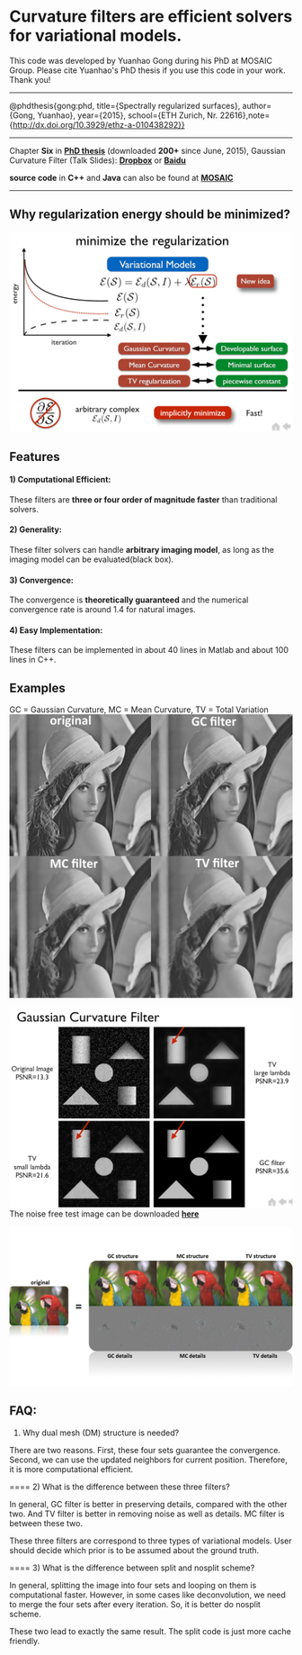 # Curvature filters are efficient solvers for variational models.
This code was developed by Yuanhao Gong during his PhD at MOSAIC Group. Please cite Yuanhao's PhD thesis if you use this code in your work. Thank you!
***
@phdthesis{gong:phd, title={Spectrally regularized surfaces}, author={Gong, Yuanhao}, year={2015}, school={ETH Zurich, Nr. 22616},note={http://dx.doi.org/10.3929/ethz-a-010438292}}
***
Chapter **Six** in **[PhD thesis](http://e-collection.library.ethz.ch/eserv/eth:47737/eth-47737-02.pdf)** (downloaded **200+** since June, 2015), Gaussian Curvature Filter (Talk Slides): **[Dropbox](https://www.dropbox.com/s/ax73park0popi4x/GCFilter_small.pdf?dl=0)** or **[Baidu](http://pan.baidu.com/s/1gd4Km1H)**

**source code** in **C++** and **Java** can also be found at **[MOSAIC](http://mosaic.mpi-cbg.de/?q=downloads/curvaturefilters)**
***
## Why regularization energy should be minimized?
![image](phs.PNG)
## Features
#### 1) Computational Efficient:
These filters are **three or four order of magnitude faster** than traditional solvers.
#### 2) Generality:
These filter solvers can handle **arbitrary imaging model**, as long as the imaging model can be evaluated(black box). 
#### 3) Convergence:
The convergence is **theoretically guaranteed** and the numerical convergence rate is around 1.4 for natural images.
#### 4) Easy Implementation:
These filters can be implemented in about 40 lines in Matlab and about 100 lines in C++.

## Examples
GC = Gaussian Curvature, MC = Mean Curvature, TV = Total Variation
![image](curvatureFilters.png)

![image](denoise.PNG)
The noise free test image can be downloaded **[here](developable.png)**

![image](decomposition.png)
## FAQ:
1) Why dual mesh (DM) structure is needed?

There are two reasons. First, these four sets guarantee the convergence. Second, 
we can use the updated neighbors for current position. Therefore, it is more computational efficient.

====
2) What is the difference between these three filters?

In general, GC filter is better in preserving details, compared with the other two. And
TV filter is better in removing noise as well as details. MC filter is between these two.

These three filters are correspond to three types of variational models. User should decide
which prior is to be assumed about the ground truth. 

====
3) What is the difference between split and nosplit scheme?

In general, splitting the image into four sets and looping on them is computational faster.
However, in some cases like deconvolution, we need to merge the four sets after every iteration.
So, it is better do nosplit scheme.

These two lead to exactly the same result. The split code is just more cache friendly.
